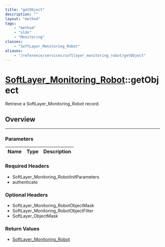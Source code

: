 ```yaml
---
title: "getObject"
description: ""
layout: "method"
tags:
    - "method"
    - "sldn"
    - "Monitoring"
classes:
    - "SoftLayer_Monitoring_Robot"
aliases:
    - "/reference/services/softlayer_monitoring_robot/getObject"
---
```

# [SoftLayer_Monitoring_Robot](/reference/services/SoftLayer_Monitoring_Robot)::getObject

Retrieve a SoftLayer_Monitoring_Robot record.


## Overview 


-----

### Parameters 
|Name | Type | Description |
| --- | --- | --- |


### Required Headers
* SoftLayer_Monitoring_RobotInitParameters
* authenticate


### Optional Headers
* SoftLayer_Monitoring_RobotObjectMask
* SoftLayer_Monitoring_RobotObjectFilter
* SoftLayer_ObjectMask

### Return Values
* <a href='/reference/datatypes/SoftLayer_Monitoring_Robot'>SoftLayer_Monitoring_Robot </a>




